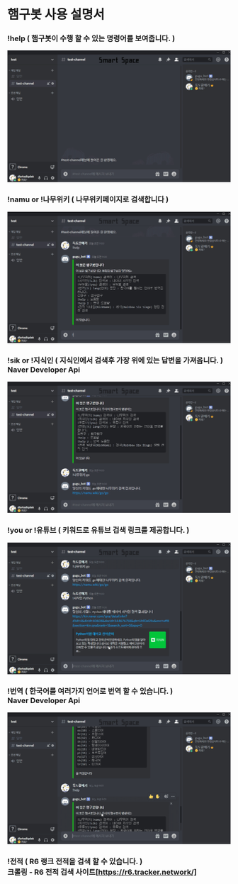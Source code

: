 # 햄구봇 사용 설명서

### !help ( 햄구봇이 수행 할 수 있는 명령어를 보여줍니다. )
<img src="/github/help.gif" title="Help_GIF" alt="Help_GIF"></img><br/>
### !namu or !나무위키 ( 나무위키페이지로 검색합니다 )
<img src="/github/namuwiki.gif" title="Namuwiki_GIF" alt="Namuwiki_GIF"></img><br/>
### !sik or !지식인 ( 지식인에서 검색후 가장 위에 있는 답변을 가져옵니다. )<br/>Naver Developer Api
<img src="/github/sik.gif" title="sik_GIF" alt="sik_GIF"></img><br/>
### !you or !유튜브 ( 키워드로 유튜브 검색 링크를 제공합니다. )
<img src="/github/Youtube.gif" title="Youtube_GIF" alt="Youtube_GIF"></img><br/>
### !번역 ( 한국어를 여러가지 언어로 번역 할 수 있습니다. )<br/>Naver Developer Api
<img src="/github/Translate.gif" title="Translate_GIF" alt="Translate_GIF"></img><br/>
### !전적 ( R6 랭크 전적을 검색 할 수 있습니다. )<br/>크롤링 - R6 전적 검색 사이트[https://r6.tracker.network/]
